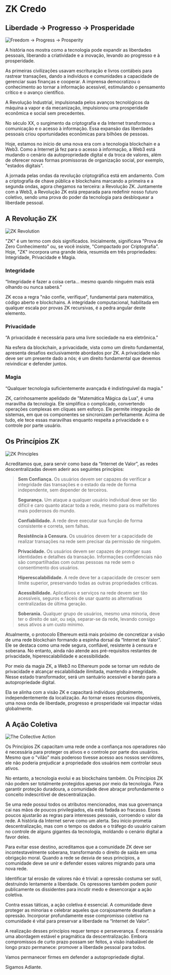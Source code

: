 # ZK Credo

## Liberdade → Progresso → Prosperidade

![Freedom → Progress → Prosperity](freedom-progress-prosperity.jpeg)

A história nos mostra como a tecnologia pode expandir as liberdades pessoais, liberando a criatividade e a inovação, levando ao progresso e à prosperidade.

As primeiras civilizações usavam escrituração e livros contábeis para rastrear transações, dando a indivíduos e comunidades a capacidade de gerenciar suas finanças e cooperar. A imprensa democratizou o conhecimento ao tornar a informação acessível, estimulando o pensamento crítico e o avanço científico.

A Revolução Industrial, impulsionada pelos avanços tecnológicos da máquina a vapor e da mecanização, impulsionou uma prosperidade econômica e social sem precedentes.

No século XX, o surgimento da criptografia e da Internet transformou a comunicação e o acesso à informação. Essa expansão das liberdades pessoais criou oportunidades econômicas para bilhões de pessoas.

Hoje, estamos no início de uma nova era com a tecnologia blockchain e a Web3. Como a Internet já fez para o acesso à informação, a Web3 está mudando o cenário da autopropriedade digital e da troca de valores, além de oferecer novas formas promissoras de organização social, por exemplo, "estados digitais".

A jornada pelas ondas da revolução criptográfica está em andamento. Com a criptografia de chave pública e blockchains marcando a primeira e a segunda ondas, agora chegamos na terceira: a Revolução ZK. Juntamente com a Web3, a Revolução ZK está preparada para redefinir nosso futuro coletivo, sendo uma prova do poder da tecnologia para desbloquear a liberdade pessoal.

## A Revolução ZK

![ZK Revolution](zk-revolution.jpeg)

"ZK" é um termo com dois significados. Inicialmente, significava "Prova de Zero Conhecimento" ou, se você insiste, "Compactado por Criptografia". Hoje, "ZK" incorpora uma grande ideia, resumida em três propriedades: Integridade, Privacidade e Magia.

### Integridade

“Integridade é fazer a coisa certa... mesmo quando ninguém mais está olhando ou nunca saberá.”

ZK ecoa a regra "não confie, verifique", fundamental para matemática, código aberto e blockchains. A integridade computacional, habilitada em qualquer escala por provas ZK recursivas, é a pedra angular deste elemento.

### Privacidade

“A privacidade é necessária para uma livre sociedade na era eletrônica.” 

Na esfera da blockchain, a privacidade, vista como um direito fundamental, apresenta desafios exclusivamente abordados por ZK. A privacidade não deve ser um presente dado a nós; é um direito fundamental que devemos reivindicar e defender juntos.

### Magia

“Qualquer tecnologia suficientemente avançada é indistinguível da magia.” 

ZK, carinhosamente apelidado de "Matemática Mágica da Lua", é uma maravilha da tecnologia. Ele simplifica o complicado, convertendo operações complexas em cliques sem esforço. Ele permite integração de sistemas, em que os componentes se sincronizam perfeitamente. Acima de tudo, ele tece essas maravilhas enquanto respeita a privacidade e o controle por parte usuário.

## Os Princípios ZK

![ZK Principles](zk-principles.jpeg)

Acreditamos que, para servir como base da “Internet de Valor”, as redes descentralizadas devem aderir aos seguintes princípios:

> **Sem Confiança.** Os usuários devem ser capazes de verificar a integridade das transações e o estado da rede de forma independente, sem depender de terceiros.
>
> **Segurança.** Um ataque a qualquer usuário individual deve ser tão difícil e caro quanto atacar toda a rede, mesmo para os malfeitores mais poderosos do mundo.
>
> **Confiabilidade.** A rede deve executar sua função de forma consistente e correta, sem falhas.
>
> **Resistência à Censura.** Os usuários devem ter a capacidade de realizar transações na rede sem precisar da permissão de ninguém.
>
> **Privacidade.** Os usuários devem ser capazes de proteger suas identidades e detalhes da transação. Informações confidenciais não são compartilhadas com outras pessoas na rede sem o consentimento dos usuários.
>
> **Hiperescalabilidade.** A rede deve ter a capacidade de crescer sem limite superior, preservando todas as outras propriedades críticas.
>
> **Acessibilidade.** Aplicativos e serviços na rede devem ser tão acessíveis, seguros e fáceis de usar quanto as alternativas centralizadas de última geração.
>
> **Soberania.** Qualquer grupo de usuários, mesmo uma minoria, deve ter o direito de sair, ou seja, separar-se da rede, levando consigo seus ativos a um custo mínimo.

Atualmente, o protocolo Ethereum está mais próximo de concretizar a visão de uma rede blockchain formando a espinha dorsal da “Internet de Valor”. Ele se destaca como uma rede segura, confiável, resistente à censura e soberana. No entanto, ainda não atende aos pré-requisitos restantes de privacidade, hiperescalabilidade e acessibilidade.

Por meio da magia ZK, a Web3 no Ethereum pode se tornar um reduto de privacidade e alcançar escalabilidade ilimitada, mantendo a integridade. Nesse estado transformador, será um santuário acessível e barato para a autopropriedade digital.

Ela se alinha com a visão ZK e capacitará indivíduos globalmente, independentemente da localização. Ao tornar esses recursos disponíveis, uma nova onda de liberdade, progresso e prosperidade vai impactar vidas globalmente.

## A Ação Coletiva

![The Collective Action](the-collective-action.jpeg)

Os Princípios ZK capacitam uma rede onde a confiança nos operadores não é necessária para proteger os ativos e o controle por parte dos usuários. Mesmo que o "vilão" mais poderoso tivesse acesso aos nossos servidores, ele não poderia prejudicar a propriedade dos usuários nem controlar seus ativos.

No entanto, a tecnologia evolui e as blockchains também. Os Princípios ZK não podem ser totalmente protegidos apenas por meio da tecnologia. Para garantir proteção duradoura, a comunidade deve abraçar profundamente o conceito indescritível de descentralização.

Se uma rede possui todos os atributos mencionados, mas sua governança cai nas mãos de poucos privilegiados, ela está fadada ao fracasso. Esses poucos ajustarão as regras para interesses pessoais, corroendo o valor da rede. A história da Internet serve como um alerta. Seu início prometia descentralização, mas com o tempo os dados e o tráfego do usuário caíram no controle de alguns gigantes da tecnologia, moldando o cenário digital a favor deles.

Para evitar esse destino, acreditamos que a comunidade ZK deve ser incontestavelmente soberana, transformando o direito de saída em uma obrigação moral. Quando a rede se desvia de seus princípios, a comunidade deve se unir e defender esses valores migrando para uma nova rede.

Identificar tal erosão de valores não é trivial: a opressão costuma ser sutil, destruindo lentamente a liberdade. Os opressores também podem punir publicamente os dissidentes para incutir medo e desencorajar a ação coletiva.

Contra essas táticas, a ação coletiva é essencial. A comunidade deve proteger as minorias e celebrar aqueles que corajosamente desafiam a opressão. Incorporar profundamente esse compromisso coletivo na comunidade é vital para preservar a liberdade na “Internet de Valor”.

A realização desses princípios requer tempo e perseverança. É necessária uma abordagem estável e pragmática da descentralização. Embora compromissos de curto prazo possam ser feitos, a visão inabalável de longo prazo permanece: promover a liberdade pessoal para todos.

Vamos permanecer firmes em defender a autopropriedade digital.

Sigamos Adiante.
